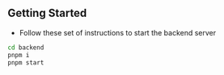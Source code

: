 ## Getting Started

- Follow these set of instructions to start the backend server

```bash
cd backend
pnpm i
pnpm start
```
